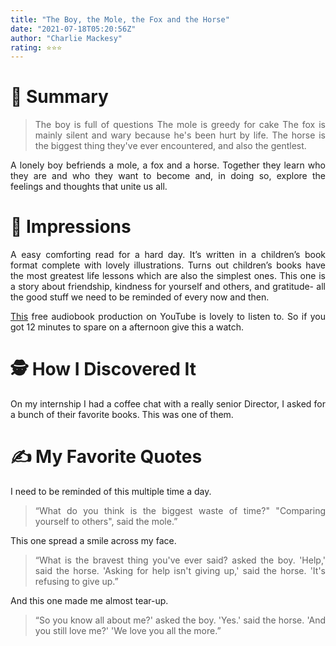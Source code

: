 ```yaml
---
title: "The Boy, the Mole, the Fox and the Horse"
date: "2021-07-18T05:20:56Z"
author: "Charlie Mackesy"
rating: ⭐⭐⭐
---
```


<style>
body {
text-align: justify}
</style>

# 🚀 Summary
>The boy is full of questions
>The mole is greedy for cake
>The fox is mainly silent and wary because he's been hurt by life.
>The horse is the biggest thing they've ever encountered, and also the gentlest.

A lonely boy befriends a mole, a fox and a horse. Together they learn who they are and who they want to become and, in doing so, explore the feelings and thoughts that unite us all.

# 🎨 Impressions
A easy comforting read for a hard day. It’s written in a children’s book format complete with lovely illustrations. Turns out children’s books have the most greatest life lessons which are also the simplest ones. This one is a story about friendship, kindness for yourself and others, and gratitude- all the good stuff we need to be reminded of every now and then.

[This](https://youtu.be/81b4i9jQhck) free audiobook production on YouTube is lovely to listen to. So if you got 12 minutes to spare on a afternoon give this a watch.

# 🕵 How I Discovered It
On my internship I had a coffee chat with a really senior Director, I asked for a bunch of their favorite books. This was one of them.

# ✍️ My Favorite Quotes

I need to be reminded of this multiple time a day.
>“What do you think is the biggest waste of time?"
>"Comparing yourself to others", said the mole.”

This one spread a smile across my face.
>“What is the bravest thing you've ever said? asked the boy.
>'Help,' said the horse.
>'Asking for help isn't giving up,' said the horse. 'It's refusing to give up.”

And this one made me almost tear-up.
>“So you know all about me?' asked the boy.
>'Yes.' said the horse.
>'And you still love me?'
>'We love you all the more.”